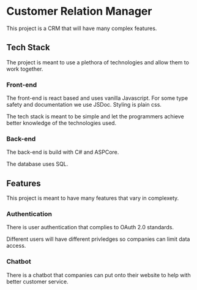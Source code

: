 # Customer Relation Manager

This project is a CRM that will have many complex features.

## Tech Stack

The project is meant to use a plethora of technologies and allow them to work together.

### Front-end

The front-end is react based and uses vanilla Javascript. For some type safety and documentation we use JSDoc. Styling is plain css.

The tech stack is meant to be simple and let the programmers achieve better knowledge of the technologies used.

### Back-end

The back-end is build with C# and ASPCore.

The database uses SQL.

## Features

This project is meant to have many features that vary in complexety.

### Authentication

There is user authentication that complies to OAuth 2.0 standards.

Different users will have different privledges so companies can limit data access.

### Chatbot

There is a chatbot that companies can put onto their website to help with better customer service.

